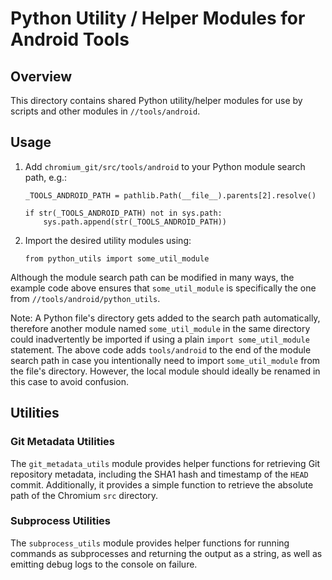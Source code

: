# Python Utility / Helper Modules for Android Tools

## Overview

This directory contains shared Python utility/helper modules for use by scripts
and other modules in `//tools/android`.

## Usage

1. Add `chromium_git/src/tools/android` to your Python module search path, e.g.:
    ```
    _TOOLS_ANDROID_PATH = pathlib.Path(__file__).parents[2].resolve()

    if str(_TOOLS_ANDROID_PATH) not in sys.path:
        sys.path.append(str(_TOOLS_ANDROID_PATH))
    ```
1. Import the desired utility modules using:
    ```
    from python_utils import some_util_module
    ```

Although the module search path can be modified in many ways, the example code
above ensures that `some_util_module` is specifically the one from
`//tools/android/python_utils`.

Note: A Python file's directory gets added to the search path automatically,
therefore another module named `some_util_module` in the same directory could
inadvertently be imported if using a plain `import some_util_module` statement.
The above code adds `tools/android` to the end of the module search path in case
you intentionally need to import `some_util_module` from the file's directory.
However, the local module should ideally be renamed in this  case to avoid
confusion.

## Utilities

### Git Metadata Utilities

The `git_metadata_utils` module provides helper functions for retrieving Git
repository metadata, including the SHA1 hash and timestamp of the `HEAD` commit.
Additionally, it provides a simple function to retrieve the absolute path of the
Chromium `src` directory.

### Subprocess Utilities

The `subprocess_utils` module provides helper functions for running commands as
subprocesses and returning the output as a string, as well as emitting debug
logs to the console on failure.
